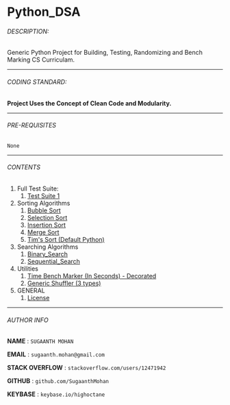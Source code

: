 
# Python_DSA

###### DESCRIPTION:
Generic Python Project for Building, Testing, Randomizing and Bench Marking CS Curriculam.
****

###### CODING STANDARD:
**Project Uses the Concept of Clean Code and Modularity.**
****

###### PRE-REQUISITES
`None` 
****

###### CONTENTS

1. Full Test Suite:
    1. [Test Suite 1](https://github.com/SugaanthMohan/Python_DSA/blob/main/TestSuite.py)
2. Sorting Algorithms
    1. [Bubble Sort](https://github.com/SugaanthMohan/Python_DSA/blob/main/Sorting_Algorithms/Bubble_Sort.py)
    1. [Selection Sort](https://github.com/SugaanthMohan/Python_DSA/blob/main/Sorting_Algorithms/Selection_Sort.py)
    1. [Insertion Sort](https://github.com/SugaanthMohan/Python_DSA/blob/main/Sorting_Algorithms/Insertion_Sort.py)
    1. [Merge Sort](https://github.com/SugaanthMohan/Python_DSA/blob/main/Sorting_Algorithms/Merge_Sort.py)
    1. [Tim's Sort (Default Python)](https://github.com/SugaanthMohan/Python_DSA/blob/main/Sorting_Algorithms/Pythons_Sort.py)
3. Searching Algorithms
    1. [Binary_Search](https://github.com/SugaanthMohan/Python_DSA/blob/main/Searching_Algorithms/Binary_Search.py)
    1. [Sequential_Search](https://github.com/SugaanthMohan/Python_DSA/blob/main/Searching_Algorithms/Sequential_Search.py)
4. Utilities
    1. [Time Bench Marker (In Seconds) - Decorated](https://github.com/SugaanthMohan/Python_DSA/blob/main/Utils/BenchMarker.py)
    2. [Generic Shuffler (3 types)](https://github.com/SugaanthMohan/Python_DSA/blob/main/Utils/Shuffler.py)
5. GENERAL
    1. [License](https://github.com/SugaanthMohan/Python_DSA/blob/main/LICENSE)
****

###### AUTHOR INFO
**NAME**  : `SUGAANTH MOHAN`

**EMAIL** : `sugaanth.mohan@gmail.com`

**STACK OVERFLOW** : `stackoverflow.com/users/12471942`

**GITHUB** : `github.com/SugaanthMohan`

**KEYBASE** : `keybase.io/highoctane`
